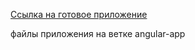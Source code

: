 [Ссылка на готовое приложение](https://alexkuryanov.github.io/test_task_em/)

файлы приложения на ветке
angular-app
